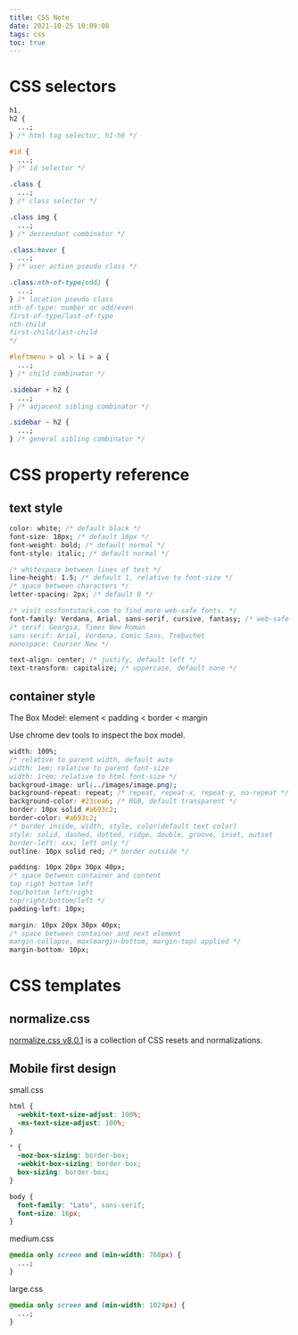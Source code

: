```yaml
---
title: CSS Note
date: 2021-10-25 10:09:08
tags: css
toc: true
---
```


# CSS selectors

```css
h1,
h2 {
  ...;
} /* html tag selector, h1-h6 */

#id {
  ...;
} /* id selector */

.class {
  ...;
} /* class selector */

.class img {
  ...;
} /* descendant combinator */

.class:hover {
  ...;
} /* user action pseudo class */

.class:nth-of-type(odd) {
  ...;
} /* location pseudo class
nth-of-type: number or odd/even
first-of-type/last-of-type
nth-child
first-child/last-child
*/

#leftmenu > ul > li > a {
  ...;
} /* child combinator */

.sidebar + h2 {
  ...;
} /* adjacent sibling combinator */

.sidebar ~ h2 {
  ...;
} /* general sibling combinator */
```

# CSS property reference

## text style

```css
color: white; /* default black */
font-size: 18px; /* default 16px */
font-weight: bold; /* default normal */
font-style: italic; /* default normal */

/* whitespace between lines of test */
line-height: 1.5; /* default 1, relative to font-size */
/* space between characters */
letter-spacing: 2px; /* default 0 */

/* visit cssfontstack.com to find more web-safe fonts. */
font-family: Verdana, Arial, sans-serif, cursive, fantasy; /* web-safe fonts, default Arial */
/* serif: Georgia, Times New Roman
sans-serif: Arial, Verdana, Comic Sans, Trebuchet
monospace: Courier New */

text-align: center; /* justify, default left */
text-transform: capitalize; /* uppercase, default none */
```

## container style

The Box Model: element < padding < border < margin

Use chrome dev tools to inspect the box model.

```css
width: 100%;
/* relative to parent width, default auto
width: 1em; relative to parent font-size
width: 1rem; relative to html font-size */
backgroud-image: url(../images/image.png);
background-repeat: repeat; /* repeat, repeat-x, repeat-y, no-repeat */
background-color: #23cea6; /* RGB, default transparent */
border: 10px solid #a693c2;
border-color: #a693c2;
/* border inside, width, style, color(default text color)
style: solid, dashed, dotted, ridge, double, groove, inset, outset
border-left: xxx; left only */
outline: 10px solid red; /* border outside */

padding: 10px 20px 30px 40px;
/* space between container and content
top right bottom left
top/bottom left/right
top/right/bottom/left */
padding-left: 10px;

margin: 10px 20px 30px 40px;
/* space between container and next element
margin collapse, max(margin-bottom, margin-top) applied */
margin-bottom: 10px;
```

# CSS templates

## normalize.css

[normalize.css v8.0.1](github.com/necolas/normalize.css) is a collection of CSS resets and normalizations.

## Mobile first design

small.css

```css
html {
  -webkit-text-size-adjust: 100%;
  -ms-text-size-adjust: 100%;
}

* {
  -moz-box-sizing: border-box;
  -webkit-box-sizing: border-box;
  box-sizing: border-box;
}

body {
  font-family: "Lato", sans-serif;
  font-size: 16px;
}
```

medium.css

```css
@media only screen and (min-width: 768px) {
  ...;
}
```

large.css

```css
@media only screen and (min-width: 1024px) {
  ...;
}
```
